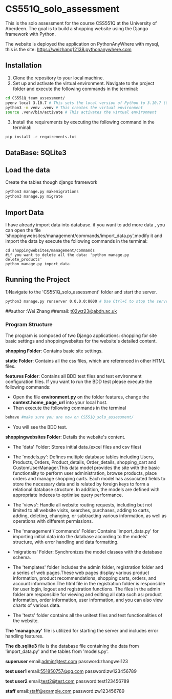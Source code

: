 # CS551Q_solo_assessment
This is the solo assessment for the course CSS551Q at the University of Aberdeen. The goal is to build a shopping website using the Django framework with Python.

The website is deployed the application on PythonAnyWhere with mysql, 
this is the site:  <https://weizhang12138.pythonanywhere.com>

## Installation
1) Clone the repository to your local machine.
2) Set up and activate the virtual environment. Navigate to the project folder and execute the following commands in the terminal:
``` bash
cd CS551Q_team_assessment/
pyenv local 3.10.7 # This sets the local version of Python to 3.10.7 (Optional)
python3 -m venv .venv # This creates the virtual environment
source .venv/bin/activate # This activates the virtual environment

```
3) Install the requirements by executing the following command in the terminal:
```
pip install -r requirements.txt
```
## DataBase: SQLite3

## Load the data
Create the tables though django framework
```bash
python3 manage.py makemigrations
python3 manage.py migrate
```

## Import Data
I have already import data into database. if you want to add more data , you can open the file 'shoppingwebsites/management/commands/import_data.py',modify it and import the data by execute the following commands in the terminal:
```
cd shoppingwebsites/management/commands
#if you want to delete all the data: 'python manage.py delete_products'
python manage.py import_data
```

## Running the Project
1)Navigate to the 'CS551Q_solo_assessment' folder and start the server.
```bash
python3 manage.py runserver 0.0.0.0:8000 # Use Ctrl+C to stop the server.
```

##author :Wei Zhang
##email: t02wz23@abdn.ac.uk

### Program Structure
The program is composed of two Django applications: shopping for site basic settings and shoppingwebsites for the website's detailed content.

**shopping Folder**: Contains basic site settings.

**static Folder**: Contains all the css files, which are referenced in other HTML files.

**features Folder**: Contains all BDD test files and test environment configuration files. If you want to run the BDD test please execute the following commands:
* Open the file **environment.py** on the folder features, change the **context.home_page_url** into your local host.
* Then execute the following commands in the terminal
```bash
behave #make sure you are now on CS551Q_solo_assessment/
```
* You will see the BDD test.

**shoppingwebsites Folder**: Details the website's content.

* The 'data' Folder: Stores initial data.(excel files and csv files)
* The 'models.py': Defines multiple database tables including Users, Products, Orders, Product_details, Order_details, shopping_cart and CustomUserManager.This data model provides the site with the basic functionality to perform user administration, browse products, place orders and manage shopping carts. Each model has associated fields to store the necessary data and is related by foreign keys to form a relational database structure. In addition, the models are defined with appropriate indexes to optimise query performance.
* The 'views': Handle all website routing requests, including but not limited to all website visits, searches, purchases, adding to carts, adding, deleting, changing, or subtracting various information, as well as operations with different permissions.

* The 'management'/'commands' Folder: Contains 'import_data.py' for importing initial data into the database according to the models' structure, with error handling and data formatting.

* 'migrations' Folder: Synchronizes the model classes with the database schema.

* The 'templates' folder includes the admin folder, registration folder and a series of web pages.These web pages display various product information, product recommendations, shopping carts, orders, and account information.The html file in the registration folder is responsible for user login, logout and registration functions. The files in the admin folder are responsible for viewing and editing all data such as: product information, order information, user information, and you can also view charts of various data.

* The 'tests' folder contains all the unitest files and test functionalities of the website.

**The 'manage.py'** file is utilized for starting the server and includes error handling features.

**The db.sqlite3** file is the database file containing the data from 'import_data.py' and the tables from 'models.py'.

**superuser**
email:admin@test.com
password:zhangwei123


**test user1**
email:551850757@qq.com
password:zw123456789


**test user2**
email:test2@test.com
password:test123456789


**staff**
email:staff@example.com
password:zw123456789
